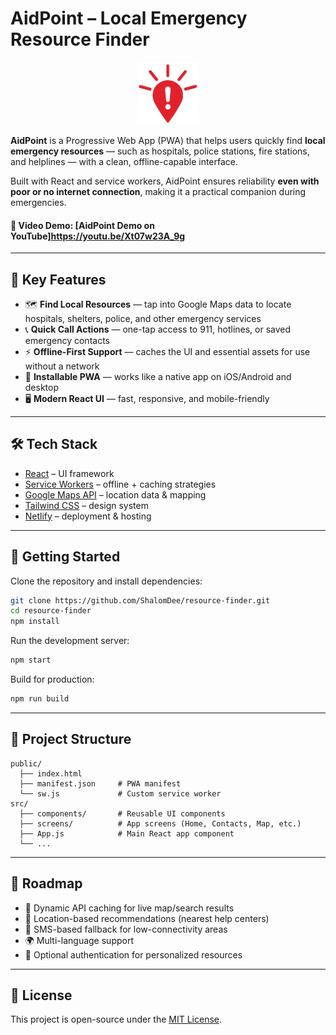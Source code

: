 # AidPoint – Local Emergency Resource Finder

<p align="center">
  <img src="public/logo.png" alt="AidPoint Logo" width="100"/>
</p>

**AidPoint** is a Progressive Web App (PWA) that helps users quickly find **local emergency resources** — such as hospitals, police stations, fire stations, and helplines — with a clean, offline-capable interface.

Built with React and service workers, AidPoint ensures reliability **even with poor or no internet connection**, making it a practical companion during emergencies.

#### 🎥 Video Demo: [AidPoint Demo on YouTube]https://youtu.be/Xt07w23A_9g

---

## 🌟 Key Features

* 🗺️ **Find Local Resources** — tap into Google Maps data to locate hospitals, shelters, police, and other emergency services
* 📞 **Quick Call Actions** — one-tap access to 911, hotlines, or saved emergency contacts
* ⚡ **Offline-First Support** — caches the UI and essential assets for use without a network
* 📱 **Installable PWA** — works like a native app on iOS/Android and desktop
* 🖥️ **Modern React UI** — fast, responsive, and mobile-friendly

---

## 🛠️ Tech Stack

* [React](https://reactjs.org/) – UI framework
* [Service Workers](https://developer.mozilla.org/en-US/docs/Web/API/Service_Worker_API) – offline + caching strategies
* [Google Maps API](https://developers.google.com/maps) – location data & mapping
* [Tailwind CSS](https://tailwindcss.com/) – design system
* [Netlify](https://netlify.com) – deployment & hosting

---

## 🚀 Getting Started

Clone the repository and install dependencies:

```bash
git clone https://github.com/ShalomDee/resource-finder.git
cd resource-finder
npm install
```

Run the development server:

```bash
npm start
```

Build for production:

```bash
npm run build
```

---

## 📂 Project Structure

```
public/
  ├── index.html
  ├── manifest.json     # PWA manifest
  └── sw.js             # Custom service worker
src/
  ├── components/       # Reusable UI components
  ├── screens/          # App screens (Home, Contacts, Map, etc.)
  ├── App.js            # Main React app component
  └── ...
```

---

## 🔮 Roadmap

* 🔄 Dynamic API caching for live map/search results
* 🧭 Location-based recommendations (nearest help centers)
* 📲 SMS-based fallback for low-connectivity areas
* 🌍 Multi-language support
* 🔐 Optional authentication for personalized resources

---

## 📄 License

This project is open-source under the [MIT License](LICENSE).
